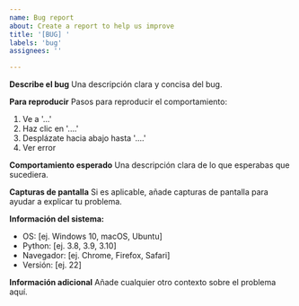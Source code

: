 ```yaml
---
name: Bug report
about: Create a report to help us improve
title: '[BUG] '
labels: 'bug'
assignees: ''

---
```


**Describe el bug**
Una descripción clara y concisa del bug.

**Para reproducir**
Pasos para reproducir el comportamiento:
1. Ve a '...'
2. Haz clic en '....'
3. Desplázate hacia abajo hasta '....'
4. Ver error

**Comportamiento esperado**
Una descripción clara de lo que esperabas que sucediera.

**Capturas de pantalla**
Si es aplicable, añade capturas de pantalla para ayudar a explicar tu problema.

**Información del sistema:**
 - OS: [ej. Windows 10, macOS, Ubuntu]
 - Python: [ej. 3.8, 3.9, 3.10]
 - Navegador: [ej. Chrome, Firefox, Safari]
 - Versión: [ej. 22]

**Información adicional**
Añade cualquier otro contexto sobre el problema aquí. 